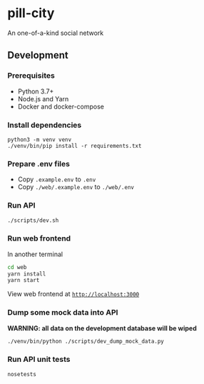 # pill-city
An one-of-a-kind social network

## Development

### Prerequisites
* Python 3.7+
* Node.js and Yarn
* Docker and docker-compose

### Install dependencies
```
python3 -m venv venv
./venv/bin/pip install -r requirements.txt
```

### Prepare .env files
* Copy `.example.env` to `.env`
* Copy `./web/.example.env` to `./web/.env`

### Run API
```bash
./scripts/dev.sh
```

### Run web frontend
In another terminal
```bash
cd web
yarn install
yarn start
```

View web frontend at [`http://localhost:3000`](http://localhost:3000/)

### Dump some mock data into API
**WARNING: all data on the development database will be wiped**
```bash
./venv/bin/python ./scripts/dev_dump_mock_data.py
```

### Run API unit tests
```bash
nosetests
```